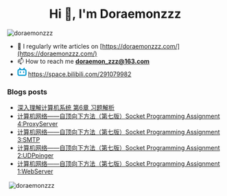 <!--

### Hi there 👋

**Doraemonzzz/Doraemonzzz** is a ✨ _special_ ✨ repository because its `README.md` (this file) appears on your GitHub profile.

Here are some ideas to get you started:

- 🔭 I’m currently working on ...
- 🌱 I’m currently learning ...
- 👯 I’m looking to collaborate on ...
- 🤔 I’m looking for help with ...
- 💬 Ask me about ...
- 📫 How to reach me: ...
- 😄 Pronouns: ...
- ⚡ Fun fact: ...
-->



<h1 align="center">Hi 👋, I'm Doraemonzzz</h1>
<p align="left"> <img src="https://komarev.com/ghpvc/?username=doraemonzzz&label=Profile%20views&color=0e75b6&style=flat" alt="doraemonzzz" /> </p>

- 📝 I regularly write articles on [https://doraemonzzz.com/](https://doraemonzzz.com/)
- 📫 How to reach me **doraemon_zzz@163.com**
- ![](./bilibili.png) https://space.bilibili.com/291079982

### Blogs posts
<!-- BLOG-POST-LIST:START -->
- [深入理解计算机系统 第6章 习题解析](http://www.doraemonzzz.com/2021/06/26/2021-6-26-%E6%B7%B1%E5%85%A5%E7%90%86%E8%A7%A3%E8%AE%A1%E7%AE%97%E6%9C%BA%E7%B3%BB%E7%BB%9F-%E7%AC%AC6%E7%AB%A0-%E4%B9%A0%E9%A2%98%E8%A7%A3%E6%9E%90/)
- [计算机网络——自顶向下方法（第七版）Socket Programming Assignment 4:ProxyServer](http://www.doraemonzzz.com/2021/06/24/2021-6-24-%E8%AE%A1%E7%AE%97%E6%9C%BA%E7%BD%91%E7%BB%9C%E2%80%94%E2%80%94%E8%87%AA%E9%A1%B6%E5%90%91%E4%B8%8B%E6%96%B9%E6%B3%95%EF%BC%88%E7%AC%AC%E4%B8%83%E7%89%88%EF%BC%89Socket-Programming-Assignment-4ProxyServer/)
- [计算机网络——自顶向下方法（第七版）Socket Programming Assignment 3:SMTP](http://www.doraemonzzz.com/2021/06/22/2021-6-22-%E8%AE%A1%E7%AE%97%E6%9C%BA%E7%BD%91%E7%BB%9C%E2%80%94%E2%80%94%E8%87%AA%E9%A1%B6%E5%90%91%E4%B8%8B%E6%96%B9%E6%B3%95%EF%BC%88%E7%AC%AC%E4%B8%83%E7%89%88%EF%BC%89Socket-Programming-Assignment-3SMTP/)
- [计算机网络——自顶向下方法（第七版）Socket Programming Assignment 2:UDPpinger](http://www.doraemonzzz.com/2021/06/22/2021-6-22-%E8%AE%A1%E7%AE%97%E6%9C%BA%E7%BD%91%E7%BB%9C%E2%80%94%E2%80%94%E8%87%AA%E9%A1%B6%E5%90%91%E4%B8%8B%E6%96%B9%E6%B3%95%EF%BC%88%E7%AC%AC%E4%B8%83%E7%89%88%EF%BC%89Socket-Programming-Assignment-2UDPpinger/)
- [计算机网络——自顶向下方法（第七版）Socket Programming Assignment 1:WebServer](http://www.doraemonzzz.com/2021/06/22/2021-6-22-%E8%AE%A1%E7%AE%97%E6%9C%BA%E7%BD%91%E7%BB%9C%E2%80%94%E2%80%94%E8%87%AA%E9%A1%B6%E5%90%91%E4%B8%8B%E6%96%B9%E6%B3%95%EF%BC%88%E7%AC%AC%E4%B8%83%E7%89%88%EF%BC%89Socket-Programming-Assignment-1WebServer/)
<!-- BLOG-POST-LIST:END -->

<p>&nbsp;<img align="center" src="https://github-readme-stats.vercel.app/api?username=doraemonzzz&show_icons=true&locale=en" alt="doraemonzzz" /></p>